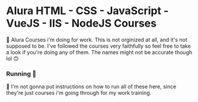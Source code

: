 # Alura HTML - CSS - JavaScript - VueJS - IIS - NodeJS Courses
📝 Alura Courses i'm doing for work. This is not orginized at all, and it's not supposed to be. I've followed the courses very faithfully so feel free to take a look if you're doing any of them. The names might not be accurate though lol 🙃

### Running :japanese_ogre:

:clown_face: I'm not gonna put instructions on how to run all of these here, since they're just courses i'm going through for my work training. 
